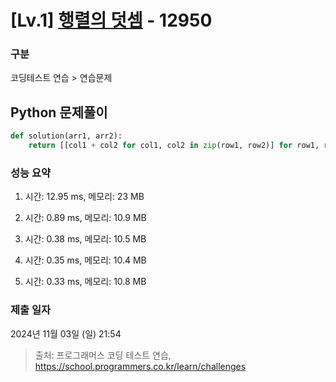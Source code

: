 # [Lv.1] [행렬의 덧셈](https://school.programmers.co.kr/learn/courses/30/lessons/12950?language=python3) - 12950 

### 구분

코딩테스트 연습 > 연습문제

## Python 문제풀이

```py
def solution(arr1, arr2):    
    return [[col1 + col2 for col1, col2 in zip(row1, row2)] for row1, row2 in zip(arr1, arr2)]
```

### 성능 요약

1. 시간: 12.95 ms, 메모리: 23 MB

2. 시간: 0.89 ms, 메모리: 10.9 MB
3. 시간: 0.38 ms, 메모리: 10.5 MB
4. 시간: 0.35 ms, 메모리: 10.4 MB
5. 시간: 0.33 ms, 메모리: 10.8 MB

### 제출 일자

2024년 11월 03일 (일) 21:54

> 출처: 프로그래머스 코딩 테스트 연습, https://school.programmers.co.kr/learn/challenges